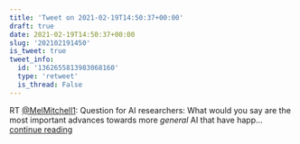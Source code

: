 ```yaml
---
title: 'Tweet on 2021-02-19T14:50:37+00:00'
draft: true
date: 2021-02-19T14:50:37+00:00
slug: '202102191450'
is_tweet: true
tweet_info:
  id: '1362655813983068160'
  type: 'retweet'
  is_thread: False
---
```




RT [@MelMitchell1](https://x.com/MelMitchell1): Question for AI researchers:  What would you say are the most important advances towards more *general* AI that have happ… [continue reading](https://x.com/sytelus/status/1362655813983068160)
